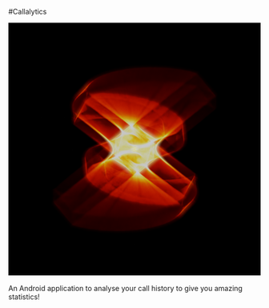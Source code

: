 #Callalytics


![App_Logo](images/AppLogo.png)

An Android application to analyse your call history to give you amazing statistics!



